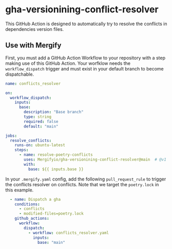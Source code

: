 # gha-versionining-conflict-resolver

This GitHub Action is designed to automatically try to resolve the conflicts in dependencies version files.

## Use with Mergify

First, you must add a GitHub Action Workflow to your repository with a step making use of this GitHub Action. 
Your worfklow needs the `workflow_dispatch` trigger and must exist in your default branch to become dispatchable. 

```yaml
name: conflicts_resolver

on:
  workflow_dispatch:
    inputs:
      base:
        description: "Base branch"
        type: string
        required: false
        default: "main"

jobs:
  resolve_conflicts:
    runs-on: ubuntu-latest
    steps:
      - name: resolve-poetry-conflicts
        uses: Mergifyio/gha-versionining-conflict-resolver@main  # @v1 when released
        with:
          base: ${{ inputs.base }}
```

In your `.mergify.yaml` config, add the following `pull_request_rule` to trigger the conflicts resolver on conflicts.
Note that we target the `poetry.lock` in this example.

```yaml
  - name: Dispatch a gha
    conditions:
      - conflicts
      - modified-files=poetry.lock
    github_actions:
      workflow:
        dispatch:
          - workflow: conflicts_resolver.yaml
            inputs:
              base: "main"
```
